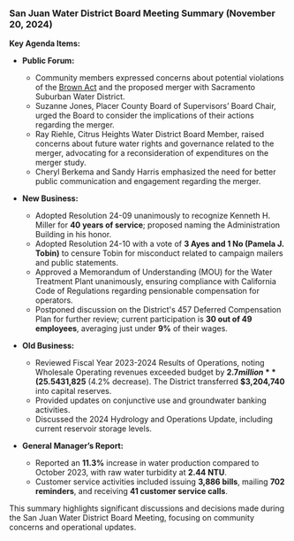 ### San Juan Water District Board Meeting Summary (November 20, 2024)

**Key Agenda Items:**

- **Public Forum:**
  - Community members expressed concerns about potential violations of the [Brown Act](https://leginfo.legislature.ca.gov/faces/codes_displaySection?lawCode=Gov&sectionNum=54950) and the proposed merger with Sacramento Suburban Water District. 
  - Suzanne Jones, Placer County Board of Supervisors’ Board Chair, urged the Board to consider the implications of their actions regarding the merger.
  - Ray Riehle, Citrus Heights Water District Board Member, raised concerns about future water rights and governance related to the merger, advocating for a reconsideration of expenditures on the merger study.
  - Cheryl Berkema and Sandy Harris emphasized the need for better public communication and engagement regarding the merger.

- **New Business:**
  - Adopted Resolution 24-09 unanimously to recognize Kenneth H. Miller for **40 years of service**; proposed naming the Administration Building in his honor.
  - Adopted Resolution 24-10 with a vote of **3 Ayes and 1 No (Pamela J. Tobin)** to censure Tobin for misconduct related to campaign mailers and public statements.
  - Approved a Memorandum of Understanding (MOU) for the Water Treatment Plant unanimously, ensuring compliance with California Code of Regulations regarding pensionable compensation for operators.
  - Postponed discussion on the District's 457 Deferred Compensation Plan for further review; current participation is **30 out of 49 employees**, averaging just under **9%** of their wages.

- **Old Business:**
  - Reviewed Fiscal Year 2023-2024 Results of Operations, noting Wholesale Operating revenues exceeded budget by **$2.7 million** (25.5% increase) and expenses were below budget by **$431,825** (4.2% decrease). The District transferred **$3,204,740** into capital reserves.
  - Provided updates on conjunctive use and groundwater banking activities.
  - Discussed the 2024 Hydrology and Operations Update, including current reservoir storage levels.

- **General Manager’s Report:**
  - Reported an **11.3%** increase in water production compared to October 2023, with raw water turbidity at **2.44 NTU**.
  - Customer service activities included issuing **3,886 bills**, mailing **702 reminders**, and receiving **41 customer service calls**.

This summary highlights significant discussions and decisions made during the San Juan Water District Board Meeting, focusing on community concerns and operational updates.
